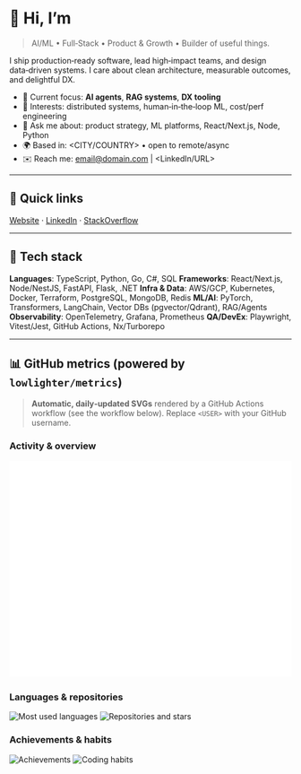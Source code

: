 # 👋 Hi, I’m <YOUR NAME>

> AI/ML • Full‑Stack • Product & Growth • Builder of useful things.

I ship production‑ready software, lead high‑impact teams, and design data‑driven systems. I care about clean architecture, measurable outcomes, and delightful DX.

* 🔭 Current focus: **AI agents**, **RAG systems**, **DX tooling**
* 🧠 Interests: distributed systems, human‑in‑the‑loop ML, cost/perf engineering
* 💬 Ask me about: product strategy, ML platforms, React/Next.js, Node, Python
* 🌍 Based in: <CITY/COUNTRY> • open to remote/async
* ✉️ Reach me: [email@domain.com](mailto:email@domain.com) | <LinkedIn/URL>

---

## 🔗 Quick links

[Website](https://www.alvaropaco.com) · [LinkedIn](https://linkedin.com/in/alvaropaco) · [StackOverflow](https://stackoverflow.com/users/2816527/alvaropaco)

---

## 🧰 Tech stack

**Languages**: TypeScript, Python, Go, C#, SQL
**Frameworks**: React/Next.js, Node/NestJS, FastAPI, Flask, .NET
**Infra & Data**: AWS/GCP, Kubernetes, Docker, Terraform, PostgreSQL, MongoDB, Redis
**ML/AI**: PyTorch, Transformers, LangChain, Vector DBs (pgvector/Qdrant), RAG/Agents
**Observability**: OpenTelemetry, Grafana, Prometheus
**QA/DevEx**: Playwright, Vitest/Jest, GitHub Actions, Nx/Turborepo

---

## 📊 GitHub metrics (powered by `lowlighter/metrics`)

> **Automatic, daily‑updated SVGs** rendered by a GitHub Actions workflow (see the workflow below). Replace `<USER>` with your GitHub username.

### Activity & overview

<picture>
  <source media="(prefers-color-scheme: dark)" srcset="https://raw.githubusercontent.com/alvaropaco/alvaropaco/main/metrics/metrics.base.svg" />
  <img alt="GitHub metrics overview" src="https://raw.githubusercontent.com/alvaropaco/alvaropaco/main/metrics/metrics.base.svg" />
</picture>

### Languages & repositories

<picture>
  <source media="(prefers-color-scheme: dark)" srcset="https://raw.githubusercontent.com/alvaropaco/alvaropaco/main/metrics/metrics.languages.svg" />
  <img alt="Most used languages" src="https://raw.githubusercontent.com/alvaropaco/alvaropaco/main/metrics/metrics.languages.svg" />
</picture>

<picture>
  <source media="(prefers-color-scheme: dark)" srcset="https://raw.githubusercontent.com/alvaropaco/alvaropaco/main/metrics/metrics.repositories.svg" />
  <img alt="Repositories and stars" src="https://raw.githubusercontent.com/alvaropaco/alvaropaco/main/metrics/metrics.repositories.svg" />
</picture>

### Achievements & habits

<picture>
  <source media="(prefers-color-scheme: dark)" srcset="https://raw.githubusercontent.com/alvaropaco/alvaropaco/main/metrics/metrics.achievements.svg" />
  <img alt="Achievements" src="https://raw.githubusercontent.com/alvaropaco/alvaropaco/main/metrics/metrics.achievements.svg" />
</picture>

<picture>
  <source media="(prefers-color-scheme: dark)" srcset="https://raw.githubusercontent.com/alvaropaco/alvaropaco/main/metrics/metrics.habits.svg" />
  <img alt="Coding habits" src="https://raw.githubusercontent.com/alvaropaco/alvaropaco/main/metrics/metrics.habits.svg" />
</picture>

